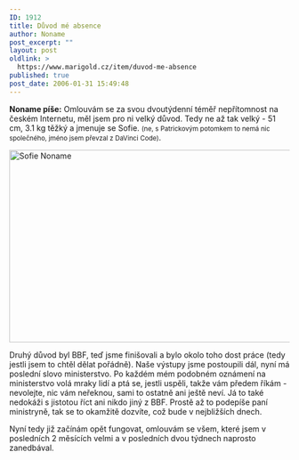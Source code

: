 ```yaml
---
ID: 1912
title: Důvod mé absence
author: Noname
post_excerpt: ""
layout: post
oldlink: >
  https://www.marigold.cz/item/duvod-me-absence
published: true
post_date: 2006-01-31 15:49:48
---
```

<p><strong>Noname píše:</strong> Omlouvám se za svou dvoutýdenní téměř nepřítomnost na českém Internetu, měl jsem pro ni velký důvod. Tedy ne až tak velký - 51 cm, 3.1 kg těžký a jmenuje se Sofie. <small>(ne, s Patrickovým potomkem to nemá nic společného, jméno jsem převzal z DaVinci Code)</small>.</p>


<p><img src="/wp-content/uploads/cache/20060131-sofie1.jpg" alt="Sofie Noname" width="519" height="346" /></p>

<p>Druhý důvod byl BBF, teď jsme finišovali a bylo okolo toho dost práce (tedy jestli jsem to chtěl dělat pořádně). Naše výstupy jsme postoupili dál, nyní má poslední slovo ministerstvo. Po každém mém podobném oznámení na ministerstvo volá mraky lidí a ptá se, jestli uspěli, takže vám předem říkám - nevolejte, nic vám neřeknou, sami to ostatně ani ještě neví. Já to také nedokáži s jistotou říct ani nikdo jiný z BBF. Prostě až to podepíše paní ministryně, tak se to okamžitě dozvíte, což bude v nejbližších dnech.</p>

<p>Nyní tedy již začínám opět fungovat, omlouvám se všem, které jsem v posledních 2 měsících velmi a v posledních dvou týdnech naprosto zanedbával.</p>
